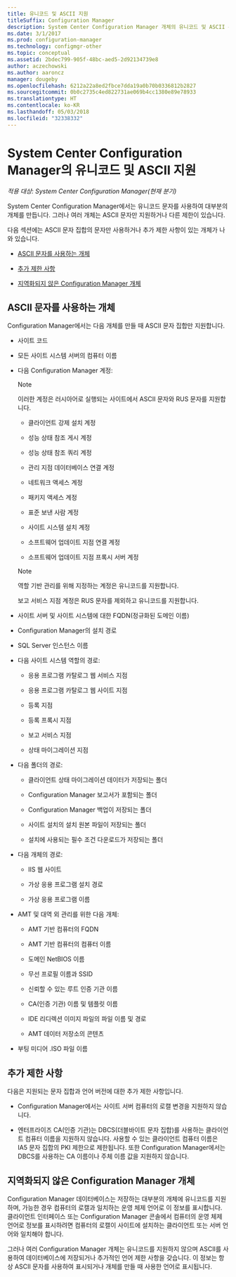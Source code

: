 ```yaml
---
title: 유니코드 및 ASCII 지원
titleSuffix: Configuration Manager
description: System Center Configuration Manager 개체의 유니코드 및 ASCII 문자 지원에 대해 알아봅니다.
ms.date: 3/1/2017
ms.prod: configuration-manager
ms.technology: configmgr-other
ms.topic: conceptual
ms.assetid: 2bdec799-905f-48bc-aed5-2d92134739e8
author: aczechowski
ms.author: aaroncz
manager: dougeby
ms.openlocfilehash: 6212a22a8ed2fbce7dda19a0b70b0336812b2827
ms.sourcegitcommit: 0b0c2735c4ed822731ae069b4cc1380e89e78933
ms.translationtype: HT
ms.contentlocale: ko-KR
ms.lasthandoff: 05/03/2018
ms.locfileid: "32338332"
---
```

# <a name="unicode-and-ascii-support-in-system-center-configuration-manager"></a>System Center Configuration Manager의 유니코드 및 ASCII 지원

*적용 대상: System Center Configuration Manager(현재 분기)*

System Center Configuration Manager에서는 유니코드 문자를 사용하여 대부분의 개체를 만듭니다. 그러나 여러 개체는 ASCII 문자만 지원하거나 다른 제한이 있습니다.  

 다음 섹션에는 ASCII 문자 집합의 문자만 사용하거나 추가 제한 사항이 있는 개체가 나와 있습니다.  

-   [ASCII 문자를 사용하는 개체](#BKMK_ASCIIchar)  

-   [추가 제한 사항](#BKMK_OtherCharLimitations)  

-   [지역화되지 않은 Configuration Manager 개체](#BKMK_LangNonLocalize)  

##  <a name="BKMK_ASCIIchar"></a> ASCII 문자를 사용하는 개체  
 Configuration Manager에서는 다음 개체를 만들 때 ASCII 문자 집합만 지원합니다.  

-   사이트 코드  

-   모든 사이트 시스템 서버의 컴퓨터 이름  

-   다음 Configuration Manager 계정:  

    > [!NOTE]  
    >  이러한 계정은 러시아어로 실행되는 사이트에서 ASCII 문자와 RUS 문자를 지원합니다.  

    -   클라이언트 강제 설치 계정  

    -   성능 상태 참조 게시 계정  

    -   성능 상태 참조 쿼리 계정  

    -   관리 지점 데이터베이스 연결 계정  

    -   네트워크 액세스 계정  

    -   패키지 액세스 계정  

    -   표준 보낸 사람 계정  

    -   사이트 시스템 설치 계정  

    -   소프트웨어 업데이트 지점 연결 계정  

    -   소프트웨어 업데이트 지점 프록시 서버 계정  

    > [!NOTE]  
    >  역할 기반 관리를 위해 지정하는 계정은 유니코드를 지원합니다.  
    >   
    >  보고 서비스 지점 계정은 RUS 문자를 제외하고 유니코드를 지원합니다.  

-   사이트 서버 및 사이트 시스템에 대한 FQDN(정규화된 도메인 이름)  

-   Configuration Manager의 설치 경로  

-   SQL Server 인스턴스 이름  

-   다음 사이트 시스템 역할의 경로:  

    -   응용 프로그램 카탈로그 웹 서비스 지점  

    -   응용 프로그램 카탈로그 웹 사이트 지점  

    -   등록 지점  

    -   등록 프록시 지점  

    -   보고 서비스 지점  

    -   상태 마이그레이션 지점  

-   다음 폴더의 경로:  

    -   클라이언트 상태 마이그레이션 데이터가 저장되는 폴더  

    -   Configuration Manager 보고서가 포함되는 폴더  

    -   Configuration Manager 백업이 저장되는 폴더  

    -   사이트 설치의 설치 원본 파일이 저장되는 폴더  

    -   설치에 사용되는 필수 조건 다운로드가 저장되는 폴더  

-   다음 개체의 경로:  

    -   IIS 웹 사이트  

    -   가상 응용 프로그램 설치 경로  

    -   가상 응용 프로그램 이름  

-   AMT 및 대역 외 관리를 위한 다음 개체:  

    -   AMT 기반 컴퓨터의 FQDN  

    -   AMT 기반 컴퓨터의 컴퓨터 이름  

    -   도메인 NetBIOS 이름  

    -   무선 프로필 이름과 SSID  

    -   신뢰할 수 있는 루트 인증 기관 이름  

    -   CA(인증 기관) 이름 및 템플릿 이름  

    -   IDE 리디렉션 이미지 파일의 파일 이름 및 경로  

    -   AMT 데이터 저장소의 콘텐츠  

-   부팅 미디어 .ISO 파일 이름  

##  <a name="BKMK_OtherCharLimitations"></a> 추가 제한 사항  
 다음은 지원되는 문자 집합과 언어 버전에 대한 추가 제한 사항입니다.  

-   Configuration Manager에서는 사이트 서버 컴퓨터의 로캘 변경을 지원하지 않습니다.  

-   엔터프라이즈 CA(인증 기관)는 DBCS(더블바이트 문자 집합)를 사용하는 클라이언트 컴퓨터 이름을 지원하지 않습니다. 사용할 수 있는 클라이언트 컴퓨터 이름은 IA5 문자 집합의 PKI 제한으로 제한됩니다. 또한 Configuration Manager에서는 DBCS를 사용하는 CA 이름이나 주체 이름 값을 지원하지 않습니다.  

##  <a name="BKMK_LangNonLocalize"></a> 지역화되지 않은 Configuration Manager 개체  
 Configuration Manager 데이터베이스는 저장하는 대부분의 개체에 유니코드를 지원하며, 가능한 경우 컴퓨터의 로캘과 일치하는 운영 체제 언어로 이 정보를 표시합니다. 클라이언트 인터페이스 또는 Configuration Manager 콘솔에서 컴퓨터의 운영 체제 언어로 정보를 표시하려면 컴퓨터의 로캘이 사이트에 설치하는 클라이언트 또는 서버 언어와 일치해야 합니다.  

 그러나 여러 Configuration Manager 개체는 유니코드를 지원하지 않으며 ASCII를 사용하여 데이터베이스에 저장되거나 추가적인 언어 제한 사항을 갖습니다. 이 정보는 항상 ASCII 문자를 사용하여 표시되거나 개체를 만들 때 사용한 언어로 표시됩니다.  
